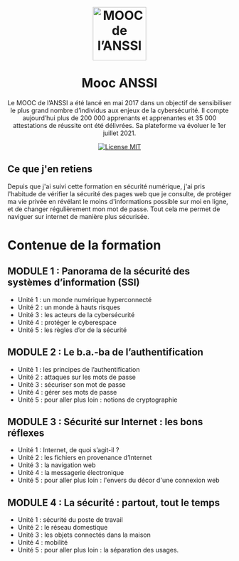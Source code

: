 <h1 align="center">
<br>
  <img src="https://www.ssi.gouv.fr/uploads/2019/07/logo_secnum.png" alt="MOOC de l’ANSSI" width="120">
<br>
<br>
Mooc ANSSI
</h1>

<p align="center">Le MOOC de l’ANSSI a été lancé en mai 2017 dans un objectif de sensibiliser le plus grand nombre d’individus aux enjeux de la cybersécurité. Il compte aujourd’hui plus de 200 000 apprenants et apprenantes et 35 000 attestations de réussite ont été délivrées. Sa plateforme va évoluer le 1er juillet 2021.</p>

<p align="center">
  <a href="https://opensource.org/licenses/MIT">
    <img src="https://img.shields.io/badge/License-MIT-blue.svg" alt="License MIT">
  </a>
</p>

## Ce que j'en retiens

Depuis que j'ai suivi cette formation en sécurité numérique, j'ai pris l'habitude de vérifier la sécurité des pages web que je consulte, de protéger ma vie privée en révélant le moins d'informations possible sur moi en ligne, et de changer régulièrement mon mot de passe. Tout cela me permet de naviguer sur internet de manière plus sécurisée.

# Contenue de la formation
## MODULE 1 : Panorama de la sécurité des systèmes d’information (SSI)

- Unité 1 : un monde numérique hyperconnecté
- Unité 2 : un monde à hauts risques
- Unité 3 : les acteurs de la cybersécurité
- Unité 4 : protéger le cyberespace
- Unité 5 : les règles d’or de la sécurité

## MODULE 2 : Le b.a.-ba de l’authentification
- Unité 1 : les principes de l’authentification
- Unité 2 : attaques sur les mots de passe
- Unité 3 : sécuriser son mot de passe
- Unité 4 : gérer ses mots de passe
- Unité 5 : pour aller plus loin : notions de cryptographie

## MODULE 3 : Sécurité sur Internet : les bons réflexes
- Unité 1 : Internet, de quoi s’agit-il ?
- Unité 2 : les fichiers en provenance d’Internet
- Unité 3 : la navigation web
- Unité 4 : la messagerie électronique
- Unité 5 : pour aller plus loin : l'envers du décor d'une connexion web

## MODULE 4 : La sécurité : partout, tout le temps
- Unité 1 : sécurité du poste de travail
- Unité 2 : le réseau domestique
- Unité 3 : les objets connectés dans la maison
- Unité 4 : mobilité
- Unité 5 : pour aller plus loin : la séparation des usages.
